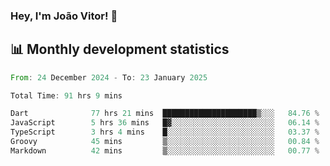 ### Hey, I'm João Vitor! 👋

<!--
**joaovitorcf97/joaovitorcf97** is a ✨ _special_ ✨ repository because its `README.md` (this file) appears on your GitHub profile.

Here are some ideas to get you started:

- 🔭 I’m currently working on ...
- 🌱 I’m currently learning ...
- 👯 I’m looking to collaborate on ...
- 🤔 I’m looking for help with ...
- 💬 Ask me about ...
- 📫 How to reach me: ...
- 😄 Pronouns: ...
- ⚡ Fun fact: ...
-->
## 📊 Monthly development statistics

<!--START_SECTION:waka-->

```rust
From: 24 December 2024 - To: 23 January 2025

Total Time: 91 hrs 9 mins

Dart              77 hrs 21 mins  █████████████████████▒░░░   84.76 %
JavaScript        5 hrs 36 mins   █▓░░░░░░░░░░░░░░░░░░░░░░░   06.14 %
TypeScript        3 hrs 4 mins    █░░░░░░░░░░░░░░░░░░░░░░░░   03.37 %
Groovy            45 mins         ▒░░░░░░░░░░░░░░░░░░░░░░░░   00.84 %
Markdown          42 mins         ▒░░░░░░░░░░░░░░░░░░░░░░░░   00.77 %
```

<!--END_SECTION:waka-->
